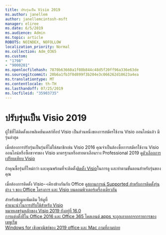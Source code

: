 ```yaml
---
title: ปรับรุ่นเป็น Visio 2019
ms.author: janellem
author: janellemcintosh-msft
manager: eliree
ms.date: 6/5/2019
ms.audience: Admin
ms.topic: article
ROBOTS: NOINDEX, NOFOLLOW
localization_priority: Normal
ms.collection: Adm_O365
ms.custom:
- "1798"
- "9000201"
ms.openlocfilehash: 7870b63660a1f08b844c48d5f20ff96a336e63de
ms.sourcegitcommit: 20b6a1fb3f0d899f3b204e3c066262d10623a4ea
ms.translationtype: MT
ms.contentlocale: th-TH
ms.lasthandoff: 07/25/2019
ms.locfileid: "35903735"
---
```

# <a name="upgrade-to-visio-2019"></a>ปรับรุ่นเป็น Visio 2019

ผู้ใช้ที่ได้ติดตั้งแอพลิเคชันเดสก์ท็อป Visio เป็นส่วนหนึ่งของการสมัครใช้งาน Visio ออนไลน์แล้ว มีรุ่นล่าสุด 

เมื่อต้องการปรับรุ่นเป็นรุ่นที่ไม่ใช่สมาชิกเช่น Visio 2016 คุณจำเป็นต้องซื้อการสมัครใช้งาน Visio ออนไลน์หรือซื้อขาจรของ Visio มาตรฐานหรือสายตาเลือนราง Professional 2019 ดู[ตัวเลือกการเปรียบเทียบ Visio](https://products.office.com/visio/microsoft-visio-plans-and-pricing-compare-visio-options)

ถ้าคุณซื้อรุ่นที่ใหม่กว่า และคุณพร้อมที่จะติดตั้ง[ติดตั้ง Visio](https://support.office.com/article/f98f21e3-aa02-4827-9167-ddab5b025710?wt.mc_id=OfficeAdm_ClientDIA_Alchemy1798)ในการดู และทำตามขั้นตอนสำหรับรุ่นของคุณ 

เมื่อต้องการติดตั้ง Visio--เคียงข้างกันกับ Office ดู[สถานการณ์ Supported สำหรับการติดตั้งรุ่นต่าง ๆ ของ Office โครงการ และ Visio บนคอมพิวเตอร์เครื่องเดียวกัน](https://docs.microsoft.com/deployoffice/install-different-office-visio-and-project-versions-on-the-same-computer)

สำหรับข้อมูลเพิ่มเติม ให้ดูที่<br>
[คำแนะนำในการปรับใช้สำหรับ Visio](https://docs.microsoft.com/deployoffice/deployment-guide-for-visio)<br>
[หมายเลขรุ่นหลักของ Visio 2019 ยังอยู่ที่ 16.0](https://docs.microsoft.com/en-gb/deployoffice/office2019/overview#whats-stayed-the-same-in-office-2019)<br>
[การแต่งตั้งปีใน Office 2016 และ Office 365 ไคลเอนต์ apps จะถูกเอาออกจากรายการของเมนูเริ่ม](https://support.office.com/article/8fe5e052-76d2-49de-af30-2e84ed3da907?wt.mc_id=OfficeAdm_ClientDIA_Alchemy1798)<br>
[Windows for เชิงพาณิชย์ของ 2019 office และ Mac ถามที่ถามบ่อย](https://support.microsoft.com/help/4133312) 
